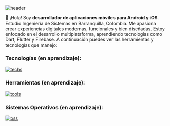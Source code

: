 <!-- # Hello World! '\u{2665}' -->

![header](https://capsule-render.vercel.app/api?type=waving&height=200&color=155E95&text=Hello%20World!%20'\u{2665}'&section=header&reversal=true&textBg=false&fontColor=F2EFE7&fontSize=41&fontAlignY=39&animation=fadeIn)

👋 ¡Hola! Soy **desarrollador de aplicaciones móviles para Android y iOS**.
Estudio Ingeniería de Sistemas en Barranquilla, Colombia.
Me apasiona crear experiencias digitales modernas, funcionales y bien diseñadas.
Estoy enfocado en el desarrollo multiplataforma, aprendiendo tecnologías como Dart, Flutter y Firebase.
A continuación puedes ver las herramientas y tecnologías que manejo:

### Tecnologías (en aprendizaje):
<!-- [![techs](https://skillicons.dev/icons?i=flutter,dart,firebase)](https://skillicons.dev) -->
[![techs](https://skills.syvixor.com/api/icons?i=flutter,dart,firebase)](https://github.com/syvixor/skills-icons)

### Herramientas (en aprendizaje):
<!-- [![tools](https://skillicons.dev/icons?i=git,github,figma,obsidian,notion)](https://skillicons.dev) -->
[![tools](https://skills.syvixor.com/api/icons?i=git,github,figma,obsidian,notion)](https://github.com/syvixor/skills-icons)

### Sistemas Operativos (en aprendizaje):
<!-- [![oss](https://skillicons.dev/icons?i=windows,linux)](https://skillicons.dev) -->
[![oss](https://skills.syvixor.com/api/icons?i=android,ios,windows,linux,macos)](https://github.com/syvixor/skills-icons)
